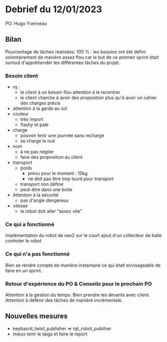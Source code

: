 # Debrief du 12/01/2023

PO: Hugo Yverneau

## Bilan

Pourcentage de tâches réalisées: 100 % : les besoins ont été défini volontairement de manière assez flou car le but de ce premeir sprint était surtout d'appréhender les différentes tâches du projet.

### Besoin client
- rq :
    - le client à un besoin flou attention à le recentrer
    - le client charche à avoir des proposition plus qu'à avoir un cahier des charges précis
- attention à la garde au sol
- couleur 
    - très import 
    - flashy et pale
- charge
    - pouvoir tenir une journée sans recharge
    - se charge la nuit
- nom
    - à ne pas néglier
    - faire des proposition au client
- transport
    - poids
        - prévu pour le moment : 15kg
        - ne doit pas être trop lourd pour transport
    - transport non défine
    - peut-être dans une boite
- Attention à la sécurité 
    - pas d'angle dangereux
- vitesse
    - le robot doit aller "assez vite"
### Ce qui a fonctionné

Implémentation du robot de nav2 sur le court 
ajout d'un collecteur de balle
controler le robot


### Ce qui n'a pas fonctionné

Bien se rendre compte de manière instantané ce qui était envisageable de faire en un sprint.


### Retour d'expérience du PO & Conseils pour le prochain PO

Attention à la gestion du temps.
Bien prendre les devants avec client.
Attention à défénir des tâches de manière incrémentale.



## Nouvelles mesures

- keybaord_twist_publisher => rqt_robot_publiher
- mieux tenir le taiga et faire le report